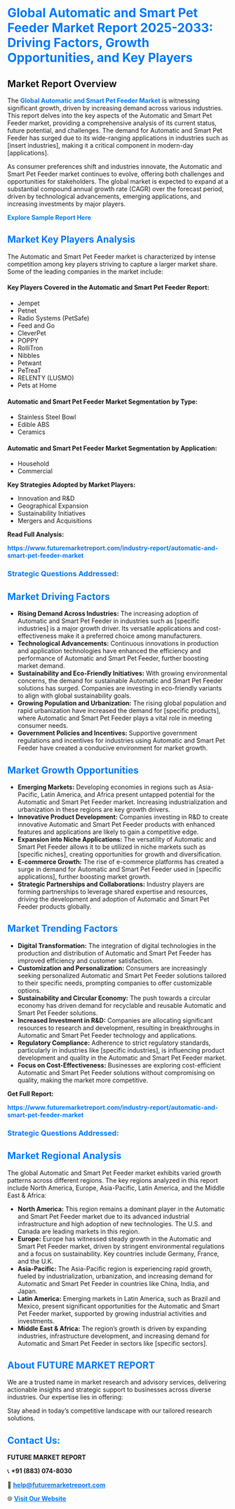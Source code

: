 <h1 style="color: #007BFF;">Global Automatic and Smart Pet Feeder Market Report 2025-2033: Driving Factors, Growth Opportunities, and Key Players</h1>

<section id="overview">
<h2>Market Report Overview</h2>
<p>The <a href="https://www.futuremarketreport.com/industry-report/automatic-and-smart-pet-feeder-market" style="color: #007BFF; text-decoration: none;"><strong>Global Automatic and Smart Pet Feeder Market</strong></a> is witnessing significant growth, driven by increasing demand across various industries. This report delves into the key aspects of the Automatic and Smart Pet Feeder market, providing a comprehensive analysis of its current status, future potential, and challenges. The demand for Automatic and Smart Pet Feeder has surged due to its wide-ranging applications in industries such as [insert industries], making it a critical component in modern-day [applications].</p>
<p>As consumer preferences shift and industries innovate, the Automatic and Smart Pet Feeder market continues to evolve, offering both challenges and opportunities for stakeholders. The global market is expected to expand at a substantial compound annual growth rate (CAGR) over the forecast period, driven by technological advancements, emerging applications, and increasing investments by major players.</p>
</section>

<section id="overview">
<p><a href="https://www.futuremarketreport.com/request-sample/reportId=93281" style="color: #007BFF; text-decoration: none;"><strong>Explore Sample Report Here</strong></a></p>
</section>

<section id="key-players">
<h2 style="color: #007BFF;">Market Key Players Analysis</h2>
<p>The Automatic and Smart Pet Feeder market is characterized by intense competition among key players striving to capture a larger market share. Some of the leading companies in the market include:</p>
<h4>Key Players Covered in the Automatic and Smart Pet Feeder Report:</h4>
<ul><li>Jempet</li><li>Petnet</li><li>Radio Systems (PetSafe)</li><li>Feed and Go</li><li>CleverPet</li><li>POPPY</li><li>RolliTron</li><li>Nibbles</li><li>Petwant</li><li>PeTreaT</li><li>RELENTY (LUSMO)</li><li>Pets at Home</li></ul>
<h4>Automatic and Smart Pet Feeder Market Segmentation by Type:</h4>
<ul><li>Stainless Steel Bowl</li><li>Edible ABS</li><li>Ceramics</li></ul>

<h4>Automatic and Smart Pet Feeder Market Segmentation by Application:</h4>
<ul><li>Household</li><li>Commercial</li></ul>
<p><strong>Key Strategies Adopted by Market Players:</strong></p>
<ul>
<li>Innovation and R&D</li>
<li>Geographical Expansion</li>
<li>Sustainability Initiatives</li>
<li>Mergers and Acquisitions</li>
</ul>
</section>

<section>
<p><strong>Read Full Analysis: </strong></p><a href="https://www.futuremarketreport.com/industry-report/automatic-and-smart-pet-feeder-market" style="color: #007BFF; text-decoration: none;"><strong>https://www.futuremarketreport.com/industry-report/automatic-and-smart-pet-feeder-market</strong></a>
<h3 style="color: #007BFF;">Strategic Questions Addressed:</h3>
</section>

<section id="driving-factors">
<h2 style="color: #007BFF;">Market Driving Factors</h2>
<ul>
<li><strong>Rising Demand Across Industries:</strong> The increasing adoption of Automatic and Smart Pet Feeder in industries such as [specific industries] is a major growth driver. Its versatile applications and cost-effectiveness make it a preferred choice among manufacturers.</li>
<li><strong>Technological Advancements:</strong> Continuous innovations in production and application technologies have enhanced the efficiency and performance of Automatic and Smart Pet Feeder, further boosting market demand.</li>
<li><strong>Sustainability and Eco-Friendly Initiatives:</strong> With growing environmental concerns, the demand for sustainable Automatic and Smart Pet Feeder solutions has surged. Companies are investing in eco-friendly variants to align with global sustainability goals.</li>
<li><strong>Growing Population and Urbanization:</strong> The rising global population and rapid urbanization have increased the demand for [specific products], where Automatic and Smart Pet Feeder plays a vital role in meeting consumer needs.</li>
<li><strong>Government Policies and Incentives:</strong> Supportive government regulations and incentives for industries using Automatic and Smart Pet Feeder have created a conducive environment for market growth.</li>
</ul>
</section>

<section id="growth-opportunities">
<h2 style="color: #007BFF;">Market Growth Opportunities</h2>
<ul>
<li><strong>Emerging Markets:</strong> Developing economies in regions such as Asia-Pacific, Latin America, and Africa present untapped potential for the Automatic and Smart Pet Feeder market. Increasing industrialization and urbanization in these regions are key growth drivers.</li>
<li><strong>Innovative Product Development:</strong> Companies investing in R&D to create innovative Automatic and Smart Pet Feeder products with enhanced features and applications are likely to gain a competitive edge.</li>
<li><strong>Expansion into Niche Applications:</strong> The versatility of Automatic and Smart Pet Feeder allows it to be utilized in niche markets such as [specific niches], creating opportunities for growth and diversification.</li>
<li><strong>E-commerce Growth:</strong> The rise of e-commerce platforms has created a surge in demand for Automatic and Smart Pet Feeder used in [specific applications], further boosting market growth.</li>
<li><strong>Strategic Partnerships and Collaborations:</strong> Industry players are forming partnerships to leverage shared expertise and resources, driving the development and adoption of Automatic and Smart Pet Feeder products globally.</li>
</ul>
</section>

<section id="trending-factors">
<h2 style="color: #007BFF;">Market Trending Factors</h2>
<ul>
<li><strong>Digital Transformation:</strong> The integration of digital technologies in the production and distribution of Automatic and Smart Pet Feeder has improved efficiency and customer satisfaction.</li>
<li><strong>Customization and Personalization:</strong> Consumers are increasingly seeking personalized Automatic and Smart Pet Feeder solutions tailored to their specific needs, prompting companies to offer customizable options.</li>
<li><strong>Sustainability and Circular Economy:</strong> The push towards a circular economy has driven demand for recyclable and reusable Automatic and Smart Pet Feeder solutions.</li>
<li><strong>Increased Investment in R&D:</strong> Companies are allocating significant resources to research and development, resulting in breakthroughs in Automatic and Smart Pet Feeder technology and applications.</li>
<li><strong>Regulatory Compliance:</strong> Adherence to strict regulatory standards, particularly in industries like [specific industries], is influencing product development and quality in the Automatic and Smart Pet Feeder market.</li>
<li><strong>Focus on Cost-Effectiveness:</strong> Businesses are exploring cost-efficient Automatic and Smart Pet Feeder solutions without compromising on quality, making the market more competitive.</li>
</ul>
</section>

<section>
<p><strong>Get Full Report: </strong></p><a href="https://www.futuremarketreport.com/industry-report/automatic-and-smart-pet-feeder-market" style="color: #007BFF; text-decoration: none;"><strong>https://www.futuremarketreport.com/industry-report/automatic-and-smart-pet-feeder-market</strong></a>
<h3 style="color: #007BFF;">Strategic Questions Addressed:</h3>
</section>


<section id="regional-analysis">
<h2 style="color: #007BFF;">Market Regional Analysis</h2>
<p>The global Automatic and Smart Pet Feeder market exhibits varied growth patterns across different regions. The key regions analyzed in this report include North America, Europe, Asia-Pacific, Latin America, and the Middle East & Africa:</p>
<ul>
<li><strong>North America:</strong> This region remains a dominant player in the Automatic and Smart Pet Feeder market due to its advanced industrial infrastructure and high adoption of new technologies. The U.S. and Canada are leading markets in this region.</li>
<li><strong>Europe:</strong> Europe has witnessed steady growth in the Automatic and Smart Pet Feeder market, driven by stringent environmental regulations and a focus on sustainability. Key countries include Germany, France, and the U.K.</li>
<li><strong>Asia-Pacific:</strong> The Asia-Pacific region is experiencing rapid growth, fueled by industrialization, urbanization, and increasing demand for Automatic and Smart Pet Feeder in countries like China, India, and Japan.</li>
<li><strong>Latin America:</strong> Emerging markets in Latin America, such as Brazil and Mexico, present significant opportunities for the Automatic and Smart Pet Feeder market, supported by growing industrial activities and investments.</li>
<li><strong>Middle East & Africa:</strong> The region’s growth is driven by expanding industries, infrastructure development, and increasing demand for Automatic and Smart Pet Feeder in sectors like [specific sectors].</li>
</ul>
</section>

<footer>
<h2 style="color: #007BFF;">About FUTURE MARKET REPORT</h2>
<p>We are a trusted name in market research and advisory services, delivering actionable insights and strategic support to businesses across diverse industries. Our expertise lies in offering:</p>

<p>Stay ahead in today’s competitive landscape with our tailored research solutions.</p>

<h2 style="color: #007BFF;">Contact Us:</h2>
<p><strong>FUTURE MARKET REPORT</strong></p>
<p>📞 <strong>+91 (883) 074-8030</strong></p>
<p>📧 <strong><a href="mailto:help@futuremarketreport.com" style="color: #007BFF;">help@futuremarketreport.com</a></strong></p>
<p>🌐 <strong><a href="https://www.futuremarketreport.com/" style="color: #007BFF;">Visit Our Website</a></strong></p>
</footer>